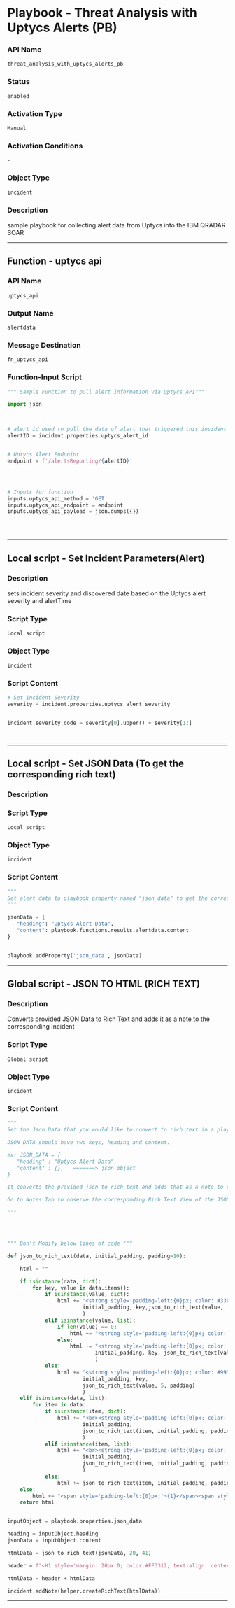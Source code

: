 <!--
    DO NOT MANUALLY EDIT THIS FILE
    THIS FILE IS AUTOMATICALLY GENERATED WITH resilient-sdk codegen
    Generated with resilient-sdk v51.0.1.0.695
-->

# Playbook - Threat Analysis with Uptycs Alerts (PB)

### API Name
`threat_analysis_with_uptycs_alerts_pb`

### Status
`enabled`

### Activation Type
`Manual`

### Activation Conditions
`-`

### Object Type
`incident`

### Description
sample playbook for collecting alert data from Uptycs into the IBM QRADAR SOAR


---
## Function - uptycs api

### API Name
`uptycs_api`

### Output Name
`alertdata`

### Message Destination
`fn_uptycs_api`

### Function-Input Script
```python
""" Sample Function to pull alert information via Uptycs API"""

import json



# alert id used to pull the data of alert that triggered this incident
alertID = incident.properties.uptycs_alert_id


# Uptycs Alert Endpoint
endpoint = f'/alertsReporting/{alertID}'




# Inputs for function
inputs.uptycs_api_method = 'GET'
inputs.uptycs_api_endpoint = endpoint
inputs.uptycs_api_payload = json.dumps({})





```

---

## Local script - Set Incident Parameters(Alert)

### Description
sets incident severity and discovered date based on the Uptycs alert severity and alertTime

### Script Type
`Local script`

### Object Type
`incident`

### Script Content
```python
# Set Incident Severity
severity = incident.properties.uptycs_alert_severity


incident.severity_code = severity[0].upper() + severity[1:]




```

---
## Local script - Set JSON Data (To get the corresponding rich text)

### Description


### Script Type
`Local script`

### Object Type
`incident`

### Script Content
```python
"""
Set alert data to playbook property named "json_data" to get the corresponding Rich Text HTML Code
"""

jsonData = {
   "heading": "Uptycs Alert Data",
   "content": playbook.functions.results.alertdata.content
}


playbook.addProperty('json_data', jsonData)


```

---
## Global script - JSON TO HTML (RICH TEXT)

### Description
Converts provided JSON Data to Rich Text and adds it as a note to the corresponding Incident

### Script Type
`Global script`

### Object Type
`incident`

### Script Content
```python
"""
Set the Json Data that you would like to convert to rich text in a playbook property called "json_data" using playbook.addProperty('json_data', JSON_DATA)

JSON_DATA should have two keys, heading and content.

ex: JSON_DATA = {
   "heading" : "Uptycs Alert Data",
   "content" : {},   =======> json object
}

It converts the provided json to rich text and adds that as a note to the corresponding incident.

Go to Notes Tab to observe the corresponding Rich Text View of the JSON DATA.

"""




""" Don't Modify below lines of code """

def json_to_rich_text(data, initial_padding, padding=10):

    html = ""

    if isinstance(data, dict):
        for key, value in data.items():
            if isinstance(value, dict):
                html += "<strong style='padding-left:{0}px; color: #3366cc;'>{1}</strong>:<br><strong style='padding-left:{0}px; color: #1adf17;'>{{</strong><br>{2}<strong style='padding-left:{0}px; color: #1adf17;'>}}</strong>,<br>".format(
                        initial_padding, key,json_to_rich_text(value, initial_padding + padding, padding)
                        )
            elif isinstance(value, list):
                if len(value) == 0:
                    html += "<strong style='padding-left:{0}px; color: #993333;'>{1}</strong>: [ ]<span style='color: #1adf17;'>,</span> <br>".format(initial_padding, key)
                else:
                    html += "<strong style='padding-left:{0}px; color: #3366cc;'>{1}</strong>:<br><strong style='padding-left:{0}px; color: #1adf17;'>[</strong><br>{2}<strong style='padding-left:{0}px; color: #1adf17;'>]</strong>,<br>".format(
                            initial_padding, key, json_to_rich_text(value, initial_padding + padding, padding)
                            )
            else:
                html += "<strong style='padding-left:{0}px; color: #993333;'>{1}</strong>: {2}".format(
                        initial_padding, key,
                        json_to_rich_text(value, 5, padding)
                        )
    elif isinstance(data, list):
        for item in data:
            if isinstance(item, dict):
                html += "<br><strong style='padding-left:{0}px; color: #1adf17;'>{{</strong><br>{1}<strong style='padding-left:{0}px; color: #1adf17;'>}}</strong><br>".format(
                        initial_padding,
                        json_to_rich_text(item, initial_padding, padding)
                        )
            elif isinstance(item, list):
                html += "<br><strong style='padding-left:{0}px; color: #1adf17;'>[</strong><br>{1}<strong style='padding-left:{0}px; color: #1adf17;'>]</strong><br>".format(
                        initial_padding,
                        json_to_rich_text(item, initial_padding, padding)
                        )
            else:
                html += json_to_rich_text(item, initial_padding, padding)
    else:
        html += "<span style='padding-left:{0}px;'>{1}</span><span style='color: #1adf17;'>,</span><br>".format(initial_padding, data)
    return html


inputObject = playbook.properties.json_data

heading = inputObject.heading
jsonData = inputObject.content

htmlData = json_to_rich_text(jsonData, 20, 41)

header = f"<H1 style='margin: 20px 0; color:#FF3312; text-align: center;'>{heading}</H1>"

htmlData = header + htmlData

incident.addNote(helper.createRichText(htmlData))

```

---

